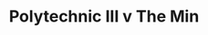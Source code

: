 ---
year: "1996"
serialNumber: "0193" 
game: "Polytechnic III"
title: "Polytechnic III v The Min"
gameLocation: ""
gameDate: ""
result: ""
resultType: ""
type: "game"
---